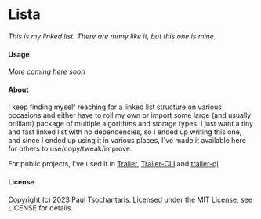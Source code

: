 Lista
======

_This is my linked list. There are many like it, but this one is mine._

#### Usage
_More coming here soon_

#### About
I keep finding myself reaching for a linked list structure on various occasions and either have to roll my own or import some large (and usually brilliant) package of multiple algorithms and storage types. I just want a tiny and fast linked list with no dependencies, so I ended up writing this one, and since I ended up using it in various places, I've made it available here for others to use/copy/tweak/improve.

For public projects, I've used it in [Trailer](https://github.com/ptsochantaris/trailer), [Trailer-CLI](https://github.com/ptsochantaris/trailer-cli) and [trailer-ql](https://github.com/ptsochantaris/trailer-cli)

#### License
Copyright (c) 2023 Paul Tsochantaris. Licensed under the MIT License, see LICENSE for details.

